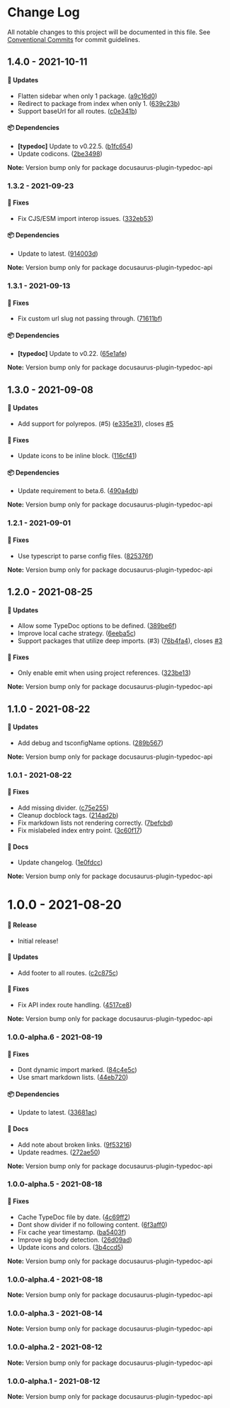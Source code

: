 # Change Log

All notable changes to this project will be documented in this file.
See [Conventional Commits](https://conventionalcommits.org) for commit guidelines.

## 1.4.0 - 2021-10-11

#### 🚀 Updates

- Flatten sidebar when only 1 package. ([a9c16d0](https://github.com/milesj/docusaurus-plugin-typedoc-api/commit/a9c16d0))
- Redirect to package from index when only 1. ([639c23b](https://github.com/milesj/docusaurus-plugin-typedoc-api/commit/639c23b))
- Support baseUrl for all routes. ([c0e341b](https://github.com/milesj/docusaurus-plugin-typedoc-api/commit/c0e341b))

#### 📦 Dependencies

- **[typedoc]** Update to v0.22.5. ([b1fc654](https://github.com/milesj/docusaurus-plugin-typedoc-api/commit/b1fc654))
- Update codicons. ([2be3498](https://github.com/milesj/docusaurus-plugin-typedoc-api/commit/2be3498))

**Note:** Version bump only for package docusaurus-plugin-typedoc-api





### 1.3.2 - 2021-09-23

#### 🐞 Fixes

- Fix CJS/ESM import interop issues. ([332eb53](https://github.com/milesj/docusaurus-plugin-typedoc-api/commit/332eb53))

#### 📦 Dependencies

- Update to latest. ([914003d](https://github.com/milesj/docusaurus-plugin-typedoc-api/commit/914003d))

**Note:** Version bump only for package docusaurus-plugin-typedoc-api





### 1.3.1 - 2021-09-13

#### 🐞 Fixes

- Fix custom url slug not passing through. ([71611bf](https://github.com/milesj/docusaurus-plugin-typedoc-api/commit/71611bf))

#### 📦 Dependencies

- **[typedoc]** Update to v0.22. ([65e1afe](https://github.com/milesj/docusaurus-plugin-typedoc-api/commit/65e1afe))

**Note:** Version bump only for package docusaurus-plugin-typedoc-api





## 1.3.0 - 2021-09-08

#### 🚀 Updates

- Add support for polyrepos. (#5) ([e335e31](https://github.com/milesj/docusaurus-plugin-typedoc-api/commit/e335e31)), closes [#5](https://github.com/milesj/docusaurus-plugin-typedoc-api/issues/5)

#### 🐞 Fixes

- Update icons to be inline block. ([116cf41](https://github.com/milesj/docusaurus-plugin-typedoc-api/commit/116cf41))

#### 📦 Dependencies

- Update requirement to beta.6. ([490a4db](https://github.com/milesj/docusaurus-plugin-typedoc-api/commit/490a4db))

**Note:** Version bump only for package docusaurus-plugin-typedoc-api





### 1.2.1 - 2021-09-01

#### 🐞 Fixes

- Use typescript to parse config files. ([825376f](https://github.com/milesj/docusaurus-plugin-typedoc-api/commit/825376f))

**Note:** Version bump only for package docusaurus-plugin-typedoc-api





## 1.2.0 - 2021-08-25

#### 🚀 Updates

- Allow some TypeDoc options to be defined. ([389be6f](https://github.com/milesj/docusaurus-plugin-typedoc-api/commit/389be6f))
- Improve local cache strategy. ([6eeba5c](https://github.com/milesj/docusaurus-plugin-typedoc-api/commit/6eeba5c))
- Support packages that utilize deep imports. (#3) ([76b4fa4](https://github.com/milesj/docusaurus-plugin-typedoc-api/commit/76b4fa4)), closes [#3](https://github.com/milesj/docusaurus-plugin-typedoc-api/issues/3)

#### 🐞 Fixes

- Only enable emit when using project references. ([323be13](https://github.com/milesj/docusaurus-plugin-typedoc-api/commit/323be13))

**Note:** Version bump only for package docusaurus-plugin-typedoc-api





## 1.1.0 - 2021-08-22

#### 🚀 Updates

- Add debug and tsconfigName options. ([289b567](https://github.com/milesj/docusaurus-plugin-typedoc-api/commit/289b567))

**Note:** Version bump only for package docusaurus-plugin-typedoc-api





### 1.0.1 - 2021-08-22

#### 🐞 Fixes

- Add missing divider. ([c75e255](https://github.com/milesj/docusaurus-plugin-typedoc-api/commit/c75e255))
- Cleanup docblock tags. ([214ad2b](https://github.com/milesj/docusaurus-plugin-typedoc-api/commit/214ad2b))
- Fix markdown lists not rendering correctly. ([7befcbd](https://github.com/milesj/docusaurus-plugin-typedoc-api/commit/7befcbd))
- Fix mislabeled index entry point. ([3c60f17](https://github.com/milesj/docusaurus-plugin-typedoc-api/commit/3c60f17))

#### 📘 Docs

- Update changelog. ([1e0fdcc](https://github.com/milesj/docusaurus-plugin-typedoc-api/commit/1e0fdcc))

**Note:** Version bump only for package docusaurus-plugin-typedoc-api





# 1.0.0 - 2021-08-20

#### 🎉 Release

- Initial release!

#### 🚀 Updates

- Add footer to all routes. ([c2c875c](https://github.com/milesj/docusaurus-plugin-typedoc-api/commit/c2c875c))

#### 🐞 Fixes

- Fix API index route handling. ([4517ce8](https://github.com/milesj/docusaurus-plugin-typedoc-api/commit/4517ce8))

**Note:** Version bump only for package docusaurus-plugin-typedoc-api





### 1.0.0-alpha.6 - 2021-08-19

#### 🐞 Fixes

- Dont dynamic import marked. ([84c4e5c](https://github.com/milesj/docusaurus-plugin-typedoc-api/commit/84c4e5c))
- Use smart markdown lists. ([44eb720](https://github.com/milesj/docusaurus-plugin-typedoc-api/commit/44eb720))

#### 📦 Dependencies

- Update to latest. ([33681ac](https://github.com/milesj/docusaurus-plugin-typedoc-api/commit/33681ac))

#### 📘 Docs

- Add note about broken links. ([9f53216](https://github.com/milesj/docusaurus-plugin-typedoc-api/commit/9f53216))
- Update readmes. ([272ae50](https://github.com/milesj/docusaurus-plugin-typedoc-api/commit/272ae50))

**Note:** Version bump only for package docusaurus-plugin-typedoc-api





### 1.0.0-alpha.5 - 2021-08-18

#### 🐞 Fixes

- Cache TypeDoc file by date. ([4c69ff2](https://github.com/milesj/docusaurus-plugin-typedoc-api/commit/4c69ff2))
- Dont show divider if no following content. ([6f3aff0](https://github.com/milesj/docusaurus-plugin-typedoc-api/commit/6f3aff0))
- Fix cache year timestamp. ([ba5403f](https://github.com/milesj/docusaurus-plugin-typedoc-api/commit/ba5403f))
- Improve sig body detection. ([26d09ad](https://github.com/milesj/docusaurus-plugin-typedoc-api/commit/26d09ad))
- Update icons and colors. ([3b4ccd5](https://github.com/milesj/docusaurus-plugin-typedoc-api/commit/3b4ccd5))

**Note:** Version bump only for package docusaurus-plugin-typedoc-api





### 1.0.0-alpha.4 - 2021-08-18

**Note:** Version bump only for package docusaurus-plugin-typedoc-api





### 1.0.0-alpha.3 - 2021-08-14

**Note:** Version bump only for package docusaurus-plugin-typedoc-api





### 1.0.0-alpha.2 - 2021-08-12

**Note:** Version bump only for package docusaurus-plugin-typedoc-api





### 1.0.0-alpha.1 - 2021-08-12

**Note:** Version bump only for package docusaurus-plugin-typedoc-api
